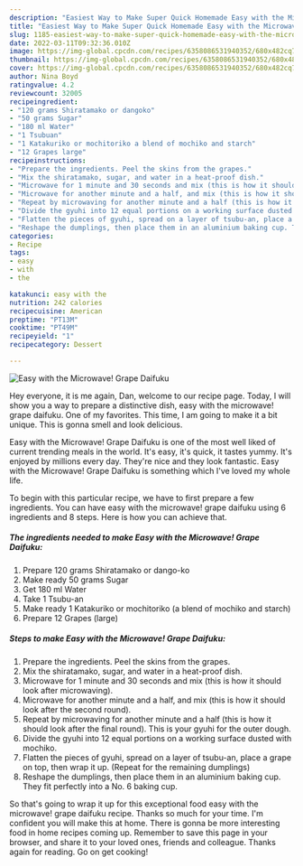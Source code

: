 ```yaml
---
description: "Easiest Way to Make Super Quick Homemade Easy with the Microwave! Grape Daifuku"
title: "Easiest Way to Make Super Quick Homemade Easy with the Microwave! Grape Daifuku"
slug: 1185-easiest-way-to-make-super-quick-homemade-easy-with-the-microwave-grape-daifuku
date: 2022-03-11T09:32:36.010Z
image: https://img-global.cpcdn.com/recipes/6358086531940352/680x482cq70/easy-with-the-microwave-grape-daifuku-recipe-main-photo.jpg
thumbnail: https://img-global.cpcdn.com/recipes/6358086531940352/680x482cq70/easy-with-the-microwave-grape-daifuku-recipe-main-photo.jpg
cover: https://img-global.cpcdn.com/recipes/6358086531940352/680x482cq70/easy-with-the-microwave-grape-daifuku-recipe-main-photo.jpg
author: Nina Boyd
ratingvalue: 4.2
reviewcount: 32005
recipeingredient:
- "120 grams Shiratamako or dangoko"
- "50 grams Sugar"
- "180 ml Water"
- "1 Tsubuan"
- "1 Katakuriko or mochitoriko a blend of mochiko and starch"
- "12 Grapes large"
recipeinstructions:
- "Prepare the ingredients. Peel the skins from the grapes."
- "Mix the shiratamako, sugar, and water in a heat-proof dish."
- "Microwave for 1 minute and 30 seconds and mix (this is how it should look after microwaving)."
- "Microwave for another minute and a half, and mix (this is how it should look after the second round)."
- "Repeat by microwaving for another minute and a half (this is how it should look after the final round). This is your gyuhi for the outer dough."
- "Divide the gyuhi into 12 equal portions on a working surface dusted with mochiko."
- "Flatten the pieces of gyuhi, spread on a layer of tsubu-an, place a grape on top, then wrap it up. (Repeat for the remaining dumplings)"
- "Reshape the dumplings, then place them in an aluminium baking cup. They fit perfectly into a No. 6 baking cup."
categories:
- Recipe
tags:
- easy
- with
- the

katakunci: easy with the 
nutrition: 242 calories
recipecuisine: American
preptime: "PT13M"
cooktime: "PT49M"
recipeyield: "1"
recipecategory: Dessert

---
```



![Easy with the Microwave! Grape Daifuku](https://img-global.cpcdn.com/recipes/6358086531940352/680x482cq70/easy-with-the-microwave-grape-daifuku-recipe-main-photo.jpg)

Hey everyone, it is me again, Dan, welcome to our recipe page. Today, I will show you a way to prepare a distinctive dish, easy with the microwave! grape daifuku. One of my favorites. This time, I am going to make it a bit unique. This is gonna smell and look delicious.



Easy with the Microwave! Grape Daifuku is one of the most well liked of current trending meals in the world. It's easy, it's quick, it tastes yummy. It's enjoyed by millions every day. They're nice and they look fantastic. Easy with the Microwave! Grape Daifuku is something which I've loved my whole life.


To begin with this particular recipe, we have to first prepare a few ingredients. You can have easy with the microwave! grape daifuku using 6 ingredients and 8 steps. Here is how you can achieve that.

<!--inarticleads1-->

##### The ingredients needed to make Easy with the Microwave! Grape Daifuku:

1. Prepare 120 grams Shiratamako or dango-ko
1. Make ready 50 grams Sugar
1. Get 180 ml Water
1. Take 1 Tsubu-an
1. Make ready 1 Katakuriko or mochitoriko (a blend of mochiko and starch)
1. Prepare 12 Grapes (large)




<!--inarticleads2-->

##### Steps to make Easy with the Microwave! Grape Daifuku:

1. Prepare the ingredients. Peel the skins from the grapes.
1. Mix the shiratamako, sugar, and water in a heat-proof dish.
1. Microwave for 1 minute and 30 seconds and mix (this is how it should look after microwaving).
1. Microwave for another minute and a half, and mix (this is how it should look after the second round).
1. Repeat by microwaving for another minute and a half (this is how it should look after the final round). This is your gyuhi for the outer dough.
1. Divide the gyuhi into 12 equal portions on a working surface dusted with mochiko.
1. Flatten the pieces of gyuhi, spread on a layer of tsubu-an, place a grape on top, then wrap it up. (Repeat for the remaining dumplings)
1. Reshape the dumplings, then place them in an aluminium baking cup. They fit perfectly into a No. 6 baking cup.




So that's going to wrap it up for this exceptional food easy with the microwave! grape daifuku recipe. Thanks so much for your time. I'm confident you will make this at home. There is gonna be more interesting food in home recipes coming up. Remember to save this page in your browser, and share it to your loved ones, friends and colleague. Thanks again for reading. Go on get cooking!
